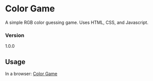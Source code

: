 # Color Game

A simple RGB color guessing game. Uses HTML, CSS, and Javascript.

### Version
1.0.0

## Usage
In a browser: [Color Game](https://pberdonado.github.io/ColorGame/)
